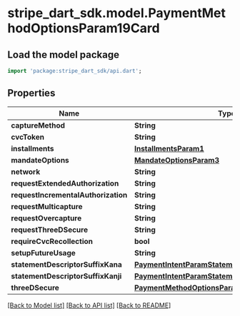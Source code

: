 # stripe_dart_sdk.model.PaymentMethodOptionsParam19Card

## Load the model package
```dart
import 'package:stripe_dart_sdk/api.dart';
```

## Properties
Name | Type | Description | Notes
------------ | ------------- | ------------- | -------------
**captureMethod** | **String** |  | [optional] 
**cvcToken** | **String** |  | [optional] 
**installments** | [**InstallmentsParam1**](InstallmentsParam1.md) |  | [optional] 
**mandateOptions** | [**MandateOptionsParam3**](MandateOptionsParam3.md) |  | [optional] 
**network** | **String** |  | [optional] 
**requestExtendedAuthorization** | **String** |  | [optional] 
**requestIncrementalAuthorization** | **String** |  | [optional] 
**requestMulticapture** | **String** |  | [optional] 
**requestOvercapture** | **String** |  | [optional] 
**requestThreeDSecure** | **String** |  | [optional] 
**requireCvcRecollection** | **bool** |  | [optional] 
**setupFutureUsage** | **String** |  | [optional] 
**statementDescriptorSuffixKana** | [**PaymentIntentParamStatementDescriptorSuffixKana**](PaymentIntentParamStatementDescriptorSuffixKana.md) |  | [optional] 
**statementDescriptorSuffixKanji** | [**PaymentIntentParamStatementDescriptorSuffixKanji**](PaymentIntentParamStatementDescriptorSuffixKanji.md) |  | [optional] 
**threeDSecure** | [**PaymentMethodOptionsParam26**](PaymentMethodOptionsParam26.md) |  | [optional] 

[[Back to Model list]](../README.md#documentation-for-models) [[Back to API list]](../README.md#documentation-for-api-endpoints) [[Back to README]](../README.md)


